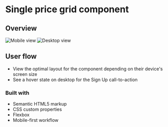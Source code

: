 # Single price grid component
## Overview

![Mobile view](./design/mobileView.JPG)
![Desktop view](./design/desktop-design.jpg)

## User flow

- View the optimal layout for the component depending on their device's screen size
- See a hover state on desktop for the Sign Up call-to-action

### Built with

- Semantic HTML5 markup
- CSS custom properties
- Flexbox
- Mobile-first workflow

